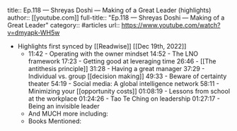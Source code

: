 title:: Ep.118 — Shreyas Doshi — Making of a Great Leader (highlights)
author:: [[youtube.com]]
full-title:: "Ep.118 — Shreyas Doshi — Making of a Great Leader"
category:: #articles
url:: https://www.youtube.com/watch?v=dmyapk-WH5w

- Highlights first synced by [[Readwise]] [[Dec 19th, 2022]]
	- 11:42 - Operating with the owner mindset
	  14:52 - The LNO framework
	  17:23 - Getting good at leveraging time
	  26:46 - [[The antithesis principle]]
	  31:28 - Having a great manager
	  37:29 - Individual vs. group [[decision making]]
	  49:33 - Beware of certainty theater
	  54:19 - Social media: A global intelligence network
	  58:11 - Minimizing your [[opportunity costs]]
	  01:08:19 - Lessons from school at the workplace
	  01:24:26 - Tao Te Ching on leadership
	  01:27:17 - Being an invisible leader
	- And MUCH more including:
	- Books Mentioned: